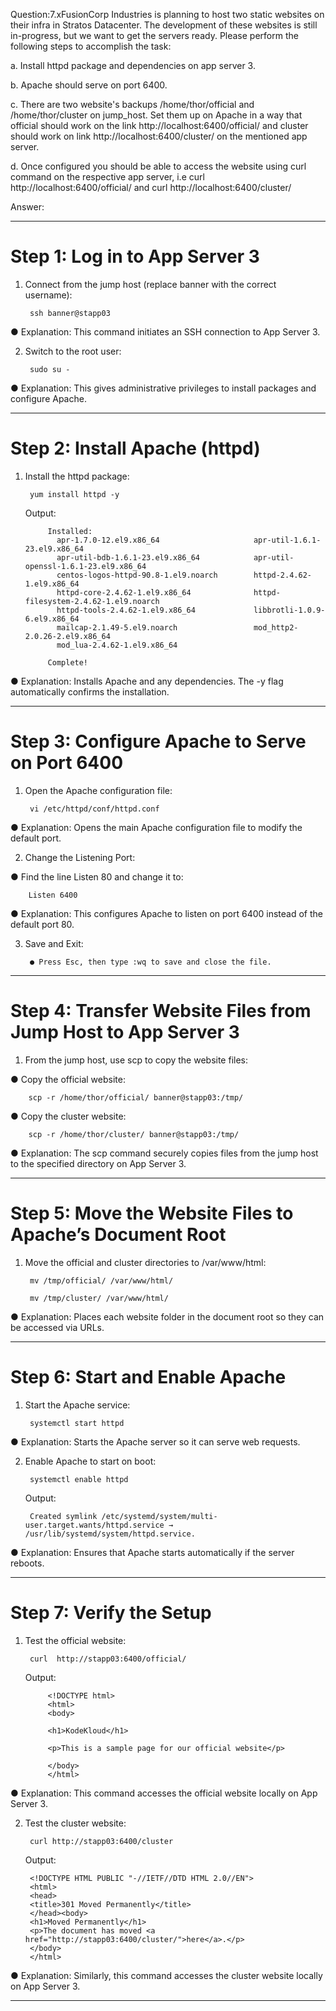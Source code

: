 Question:7.xFusionCorp Industries is planning to host two static websites on their infra in Stratos Datacenter. The development of these websites is still in-progress, but we want to get the servers ready. Please perform the following steps to accomplish the task:


a. Install httpd package and dependencies on app server 3.

b. Apache should serve on port 6400.

c. There are two website's backups /home/thor/official and /home/thor/cluster on jump_host. Set them up on Apache in a way that official should work on the link http://localhost:6400/official/ and cluster should work on link http://localhost:6400/cluster/ on the mentioned app server.

d. Once configured you should be able to access the website using curl command on the respective app server, i.e curl http://localhost:6400/official/ and curl http://localhost:6400/cluster/

Answer:

---------------------------------------------------------------------------------------------------
# Step 1: Log in to App Server 3

1. Connect from the jump host (replace banner with the correct username):

		ssh banner@stapp03

● Explanation: This command initiates an SSH connection to App Server 3.

2. Switch to the root user:

		sudo su -
		
● Explanation: This gives administrative privileges to install packages and configure Apache.

---------------------------------------------------------------------------------------------------

# Step 2: Install Apache (httpd)

1. Install the httpd package:

		yum install httpd -y
		
	Output:
			
			Installed:
			  apr-1.7.0-12.el9.x86_64                     apr-util-1.6.1-23.el9.x86_64               
			  apr-util-bdb-1.6.1-23.el9.x86_64            apr-util-openssl-1.6.1-23.el9.x86_64       
			  centos-logos-httpd-90.8-1.el9.noarch        httpd-2.4.62-1.el9.x86_64                  
			  httpd-core-2.4.62-1.el9.x86_64              httpd-filesystem-2.4.62-1.el9.noarch       
			  httpd-tools-2.4.62-1.el9.x86_64             libbrotli-1.0.9-6.el9.x86_64               
			  mailcap-2.1.49-5.el9.noarch                 mod_http2-2.0.26-2.el9.x86_64              
			  mod_lua-2.4.62-1.el9.x86_64                

			Complete!

● Explanation: Installs Apache and any dependencies. The -y flag automatically confirms the installation.

---------------------------------------------------------------------------------------------------

# Step 3: Configure Apache to Serve on Port 6400

1. Open the Apache configuration file:

		vi /etc/httpd/conf/httpd.conf	

● Explanation: Opens the main Apache configuration file to modify the default port.

2. Change the Listening Port:

● Find the line Listen 80 and change it to:

		Listen 6400
		
● Explanation: This configures Apache to listen on port 6400 instead of the default port 80.

3. Save and Exit:

		● Press Esc, then type :wq to save and close the file.

---------------------------------------------------------------------------------------------------

# Step 4: Transfer Website Files from Jump Host to App Server 3

1. From the jump host, use scp to copy the website files:

● Copy the official website:

		scp -r /home/thor/official/ banner@stapp03:/tmp/

● Copy the cluster website:

		scp -r /home/thor/cluster/ banner@stapp03:/tmp/

● Explanation: The scp command securely copies files from the jump host to the specified directory on App Server 3.

---------------------------------------------------------------------------------------------------

# Step 5: Move the Website Files to Apache’s Document Root

1. Move the official and cluster directories to /var/www/html:

		mv /tmp/official/ /var/www/html/
		
		mv /tmp/cluster/ /var/www/html/
		
● Explanation: Places each website folder in the document root so they can be accessed via URLs.

---------------------------------------------------------------------------------------------------

# Step 6: Start and Enable Apache

1. Start the Apache service:

		systemctl start httpd

● Explanation: Starts the Apache server so it can serve web requests.

2. Enable Apache to start on boot:

		systemctl enable httpd
		
	Output:
		
		Created symlink /etc/systemd/system/multi-user.target.wants/httpd.service → /usr/lib/systemd/system/httpd.service.

● Explanation: Ensures that Apache starts automatically if the server reboots.

---------------------------------------------------------------------------------------------------

# Step 7: Verify the Setup

1. Test the official website:

		curl  http://stapp03:6400/official/
		
	Output:
		
			<!DOCTYPE html>
			<html>
			<body>

			<h1>KodeKloud</h1>

			<p>This is a sample page for our official website</p>

			</body>
			</html>

● Explanation: This command accesses the official website locally on App Server 3.

2. Test the cluster website:


		curl http://stapp03:6400/cluster
	
	Output:
	
		<!DOCTYPE HTML PUBLIC "-//IETF//DTD HTML 2.0//EN">
		<html>
		<head>
		<title>301 Moved Permanently</title>
		</head><body>
		<h1>Moved Permanently</h1>
		<p>The document has moved <a href="http://stapp03:6400/cluster/">here</a>.</p>
		</body>
		</html>

● Explanation: Similarly, this command accesses the cluster website locally on App Server 3.

 
---------------------------------------------------------------------------------------------------
